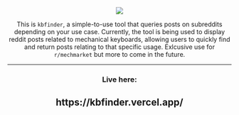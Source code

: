 <p align="center"><img src="https://i.ibb.co/frmvzB8/pic1.jpg"/></p>

<p align="center">This is <code>kbfinder</code>, a simple-to-use tool that queries posts on subreddits depending on your use case. Currently, the tool is being used to display reddit posts related to mechanical keyboards, allowing users to quickly find and return posts relating to that specific usage. Exlcusive use for <code>r/mechmarket</code> but more to come in the future.</p>



<hr></hr>
<h3 align="center">Live here:</h3>
<h2 align="center">https://kbfinder.vercel.app/</h2>
